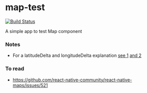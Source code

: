 # map-test

[![Build Status](https://travis-ci.com/iubar/map-demo.svg?branch=master)](https://travis-ci.com/iubar/map-demo)

A simple app to test Map component

### Notes

 * For a latitudeDelta and longitudeDelta explanation [see 1](https://stackoverflow.com/questions/36685372/how-to-zoom-in-out-in-react-native-map/36688156#36688156) [and 2](https://stackoverflow.com/questions/50882700/react-native-mapview-what-is-latitudedelta-longitudedelta)

### To read

* https://github.com/react-native-community/react-native-maps/issues/521
